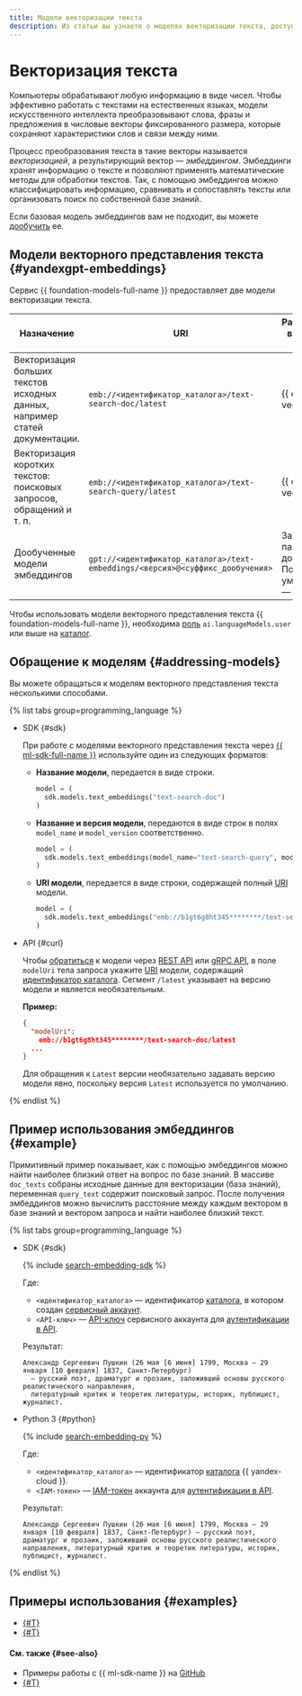 ```yaml
---
title: Модели векторизации текста
description: Из статьи вы узнаете о моделях векторизации текста, доступных в сервисе {{ foundation-models-name }}.
---
```


# Векторизация текста

Компьютеры обрабатывают любую информацию в виде чисел. Чтобы эффективно работать с текстами на естественных языках, модели искусственного интеллекта преобразовывают слова, фразы и предложения в числовые векторы фиксированного размера, которые сохраняют характеристики слов и связи между ними.

Процесс преобразования текста в такие векторы называется _векторизацией_, а результирующий вектор — _эмбеддингом_. Эмбеддинги хранят информацию о тексте и позволяют применять математические методы для обработки текстов. Так, с помощью эмбеддингов можно классифицировать информацию, сравнивать и сопоставлять тексты или организовать поиск по собственной базе знаний.

Если базовая модель эмбеддингов вам не подходит, вы можете [дообучить](./tuning/index.md) ее.

## Модели векторного представления текста {#yandexgpt-embeddings}

Сервис {{ foundation-models-full-name }} предоставляет две модели векторизации текста.

| **Назначение** | **URI** | **Размерность выходного вектора** | **[Режимы работы](./generation/index.md#working-mode)** |
|---|---|------|---|
| Векторизация больших текстов исходных данных, например статей документации. | `emb://<идентификатор_каталога>/text-search-doc/latest` | {{ emb-vector }} | Синхронный |
| Векторизация коротких текстов: поисковых запросов, обращений и т. п. | `emb://<идентификатор_каталога>/text-search-query/latest` | {{ emb-vector }} | Синхронный |
| Дообученные модели эмбеддингов | `gpt://<идентификатор_каталога>/text-embeddings/<версия>@<суффикс_дообучения>` | Зависит от параметров дообучения</br> По умолчанию — 256 | Синхронный |

Чтобы использовать модели векторного представления текста {{ foundation-models-full-name }}, необходима [роль](../security/index.md#languageModels-user) `ai.languageModels.user` или выше на [каталог](../../resource-manager/concepts/resources-hierarchy.md#folder).

## Обращение к моделям {#addressing-models}

Вы можете обращаться к моделям векторного представления текста несколькими способами.

{% list tabs group=programming_language %}

- SDK {#sdk}

  При работе с моделями векторного представления текста через [{{ ml-sdk-full-name }}](../sdk/index.md) используйте один из следующих форматов:

  * **Название модели**, передается в виде строки.

      ```python
      model = (
        sdk.models.text_embeddings("text-search-doc")
      )
      ```

  * **Название и версия модели**, передаются в виде строк в полях `model_name` и `model_version` соответственно.

      ```python
      model = (
        sdk.models.text_embeddings(model_name="text-search-query", model_version="latest")
      )
      ```

  * **URI модели**, передается в виде строки, содержащей полный [URI](#yandexgpt-embeddings) модели.

      ```python
      model = (
        sdk.models.text_embeddings("emb://b1gt6g8ht345********/text-search-query/latest")
      )
      ```

- API {#curl}

  Чтобы [обратиться](../operations/embeddings/search.md) к модели через [REST API](../embeddings/api-ref/index.md) или [gRPC API](../embeddings/api-ref/grpc/index.md), в поле `modelUri` тела запроса укажите [URI](#yandexgpt-embeddings) модели, содержащий [идентификатор каталога](../../resource-manager/operations/folder/get-id.md). Сегмент `/latest` указывает на версию модели и является необязательным.

  **Пример:**

  ```json
  {
    "modelUri":
      emb://b1gt6g8ht345********/text-search-doc/latest
    ...
  }
  ```

  Для обращения к `Latest` версии необязательно задавать версию модели явно, поскольку версия `Latest` используется по умолчанию.

{% endlist %}

## Пример использования эмбеддингов {#example}

Примитивный пример показывает, как с помощью эмбеддингов можно найти наиболее близкий ответ на вопрос по базе знаний. В массиве `doc_texts` собраны исходные данные для векторизации (база знаний), переменная `query_text` содержит поисковый запрос. После получения эмбеддингов можно вычислить расстояние между каждым вектором в базе знаний и вектором запроса и найти наиболее близкий текст.

{% list tabs group=programming_language %}

- SDK {#sdk}

  {% include [search-embedding-sdk](../../_includes/ai-studio/examples/search-embedding-sdk.md) %}

  Где:

  * `<идентификатор_каталога>` — идентификатор [каталога](../../resource-manager/concepts/resources-hierarchy.md#folder), в котором создан [сервисный аккаунт](../../iam/concepts/users/service-accounts.md).
  * `<API-ключ>` — [API-ключ](../../iam/concepts/authorization/api-key.md) сервисного аккаунта для [аутентификации в API](../api-ref/authentication.md).

  Результат:

  ```text
  Александр Сергеевич Пушкин (26 мая [6 июня] 1799, Москва — 29 января [10 февраля] 1837, Санкт-Петербург)
    — русский поэт, драматург и прозаик, заложивший основы русского реалистического направления,
    литературный критик и теоретик литературы, историк, публицист, журналист.
  ```

- Python 3 {#python}

  {% include [search-embedding-py](../../_includes/ai-studio/examples/search-embedding-py.md) %}

  Где:

  * `<идентификатор_каталога>` — идентификатор [каталога](../../resource-manager/concepts/resources-hierarchy.md#folder) {{ yandex-cloud }}.
  * `<IAM-токен>` — [IAM-токен](../../iam/concepts/authorization/iam-token.md) аккаунта для [аутентификации в API](../api-ref/authentication.md).

  Результат:

  ```text
  Александр Сергеевич Пушкин (26 мая [6 июня] 1799, Москва — 29 января [10 февраля] 1837, Санкт-Петербург) — русский поэт, драматург и прозаик, заложивший основы русского реалистического направления, литературный критик и теоретик литературы, историк, публицист, журналист.
  ```

{% endlist %}

## Примеры использования {#examples}

* [{#T}](../operations/embeddings/search.md)
* [{#T}](../operations/tuning/create-embeddings.md)

#### См. также {#see-also}

* Примеры работы с {{ ml-sdk-name }} на [GitHub](https://github.com/yandex-cloud/yandex-cloud-ml-sdk/tree/master/examples/sync/text_embeddings)
* [{#T}](./tuning/index.md)